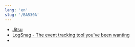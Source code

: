```yaml
---
lang: 'en'
slug: '/BA530A'
---
```


- [Jitsu](https://jitsu.com/)
- [LogSnag - The event tracking tool you've been wanting](https://logsnag.com/)
-

